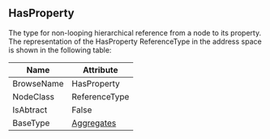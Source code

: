 <!-- objecttype -->
## HasProperty
The type for non-looping hierarchical reference from a node to its property.
The representation of the HasProperty ReferenceType in the address space is shown in the following table:  

|Name|Attribute|
|---|---|
|BrowseName|HasProperty|
|NodeClass|ReferenceType|
|IsAbtract|False|
|BaseType|[Aggregates](../../../Part3/ReferenceTypes/Aggregates/readme.md)|

